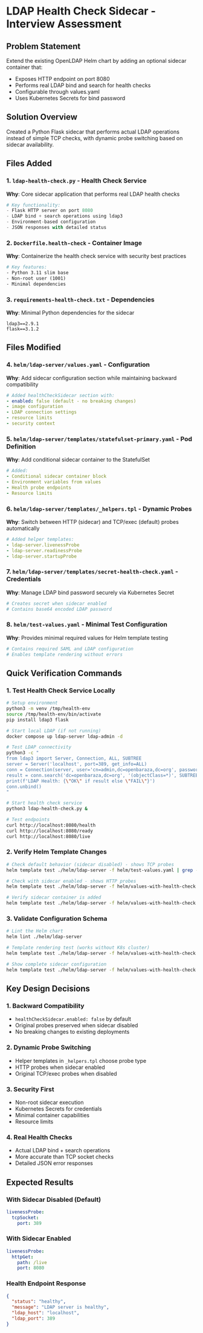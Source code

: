 # LDAP Health Check Sidecar - Interview Assessment

## Problem Statement
Extend the existing OpenLDAP Helm chart by adding an optional sidecar container that:
- Exposes HTTP endpoint on port 8080
- Performs real LDAP bind and search for health checks
- Configurable through values.yaml
- Uses Kubernetes Secrets for bind password

## Solution Overview
Created a Python Flask sidecar that performs actual LDAP operations instead of simple TCP checks, with dynamic probe switching based on sidecar availability.

## Files Added

### 1. `ldap-health-check.py` - Health Check Service
**Why**: Core sidecar application that performs real LDAP health checks
```python
# Key functionality:
- Flask HTTP server on port 8080
- LDAP bind + search operations using ldap3
- Environment-based configuration
- JSON responses with detailed status
```

### 2. `Dockerfile.health-check` - Container Image
**Why**: Containerize the health check service with security best practices
```dockerfile
# Key features:
- Python 3.11 slim base
- Non-root user (1001)
- Minimal dependencies
```

### 3. `requirements-health-check.txt` - Dependencies
**Why**: Minimal Python dependencies for the sidecar
```
ldap3==2.9.1
flask==3.1.2
```

## Files Modified

### 4. `helm/ldap-server/values.yaml` - Configuration
**Why**: Add sidecar configuration section while maintaining backward compatibility
```yaml
# Added healthCheckSidecar section with:
- enabled: false (default - no breaking changes)
- image configuration
- LDAP connection settings
- resource limits
- security context
```

### 5. `helm/ldap-server/templates/statefulset-primary.yaml` - Pod Definition
**Why**: Add conditional sidecar container to the StatefulSet
```yaml
# Added:
- Conditional sidecar container block
- Environment variables from values
- Health probe endpoints
- Resource limits
```

### 6. `helm/ldap-server/templates/_helpers.tpl` - Dynamic Probes
**Why**: Switch between HTTP (sidecar) and TCP/exec (default) probes automatically
```yaml
# Added helper templates:
- ldap-server.livenessProbe
- ldap-server.readinessProbe
- ldap-server.startupProbe
```

### 7. `helm/ldap-server/templates/secret-health-check.yaml` - Credentials
**Why**: Manage LDAP bind password securely via Kubernetes Secret
```yaml
# Creates secret when sidecar enabled
# Contains base64 encoded LDAP password
```

### 8. `helm/test-values.yaml` - Minimal Test Configuration
**Why**: Provides minimal required values for Helm template testing
```yaml
# Contains required SAML and LDAP configuration
# Enables template rendering without errors
```

## Quick Verification Commands

### 1. Test Health Check Service Locally
```bash
# Setup environment
python3 -m venv /tmp/health-env
source /tmp/health-env/bin/activate
pip install ldap3 flask

# Start local LDAP (if not running)
docker compose up ldap-server ldap-admin -d

# Test LDAP connectivity
python3 -c "
from ldap3 import Server, Connection, ALL, SUBTREE
server = Server('localhost', port=389, get_info=ALL)
conn = Connection(server, user='cn=admin,dc=openbaraza,dc=org', password='univention', auto_bind=True)
result = conn.search('dc=openbaraza,dc=org', '(objectClass=*)', SUBTREE, size_limit=1)
print(f'LDAP Health: {\"OK\" if result else \"FAIL\"}')
conn.unbind()
"

# Start health check service
python3 ldap-health-check.py &

# Test endpoints
curl http://localhost:8080/health
curl http://localhost:8080/ready
curl http://localhost:8080/live
```

### 2. Verify Helm Template Changes
```bash
# Check default behavior (sidecar disabled) - shows TCP probes
helm template test ./helm/ldap-server -f helm/test-values.yaml | grep -A 5 -B 5 "tcpSocket"

# Check with sidecar enabled - shows HTTP probes
helm template test ./helm/ldap-server -f helm/values-with-health-check.yaml | grep -A 5 -B 5 "httpGet"

# Verify sidecar container is added
helm template test ./helm/ldap-server -f helm/values-with-health-check.yaml | grep -A 10 -B 5 "health-check"
```

### 3. Validate Configuration Schema
```bash
# Lint the Helm chart
helm lint ./helm/ldap-server

# Template rendering test (works without K8s cluster)
helm template test ./helm/ldap-server -f helm/values-with-health-check.yaml > /dev/null && echo "Template renders successfully"

# Show complete sidecar configuration
helm template test ./helm/ldap-server -f helm/values-with-health-check.yaml | grep -A 20 "name.*health-check"
```

## Key Design Decisions

### 1. **Backward Compatibility**
- `healthCheckSidecar.enabled: false` by default
- Original probes preserved when sidecar disabled
- No breaking changes to existing deployments

### 2. **Dynamic Probe Switching**
- Helper templates in `_helpers.tpl` choose probe type
- HTTP probes when sidecar enabled
- Original TCP/exec probes when disabled

### 3. **Security First**
- Non-root sidecar execution
- Kubernetes Secrets for credentials
- Minimal container capabilities
- Resource limits

### 4. **Real Health Checks**
- Actual LDAP bind + search operations
- More accurate than TCP socket checks
- Detailed JSON error responses

## Expected Results

### With Sidecar Disabled (Default)
```yaml
livenessProbe:
  tcpSocket:
    port: 389
```

### With Sidecar Enabled
```yaml
livenessProbe:
  httpGet:
    path: /live
    port: 8080
```

### Health Endpoint Response
```json
{
  "status": "healthy",
  "message": "LDAP server is healthy",
  "ldap_host": "localhost",
  "ldap_port": 389
}
```
